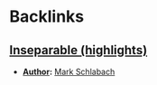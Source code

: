 
# Backlinks
## [Inseparable (highlights)](<Inseparable (highlights).md>)
- **[Author](<Author.md>):** [Mark  Schlabach](<Mark  Schlabach.md>)

